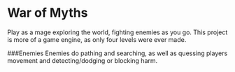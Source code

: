 # War of Myths
Play as a mage exploring the world, fighting enemies as you go.
This project is more of a game engine, as only four levels were ever made.

###Enemies
Enemies do pathing and searching, as well as quessing players movement and detecting/dodging or blocking harm.

